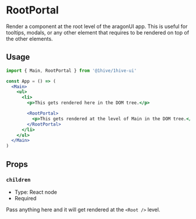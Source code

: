 # RootPortal

Render a component at the root level of the aragonUI app. This is useful for tooltips, modals, or any other element that requires to be rendered on top of the other elements.

## Usage

```jsx
import { Main, RootPortal } from '@1hive/1hive-ui'

const App = () => (
  <Main>
    <ul>
      <li>
        <p>This gets rendered here in the DOM tree.</p>

        <RootPortal>
          <p>This gets rendered at the level of Main in the DOM tree.</p>
        </RootPortal>
      </li>
    </ul>
  </Main>
)
```

## Props

### `children`

- Type: React node
- Required

Pass anything here and it will get rendered at the `<Root />` level.
